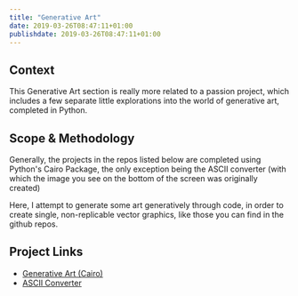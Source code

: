 ```yaml
---
title: "Generative Art"
date: 2019-03-26T08:47:11+01:00
publishdate: 2019-03-26T08:47:11+01:00
---
```


## Context
This Generative Art section is really more related to a passion project, which includes a few separate little explorations into the world of generative art, completed in Python. 

## Scope & Methodology
Generally, the projects in the repos listed below are completed using Python's Cairo Package, the only exception being the ASCII converter (with which the image you see on the bottom of the screen was originally created)

Here, I attempt to generate some art generatively through code, in order to create single, non-replicable vector graphics, like those you can find in the github repos. 

## Project Links
- [Generative Art (Cairo)](https://github.com/pennatia/Generative_Art)
- [ASCII Converter](https://github.com/pennatia/ASCII_Converter)
